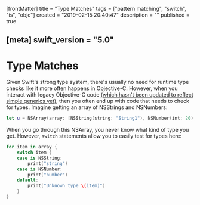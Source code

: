 [frontMatter]
title = "Type Matches"
tags = ["pattern matching", "switch", "is", "objc"]
created = "2019-02-15 20:40:47"
description = ""
published = true

[meta]
swift_version = "5.0"
---

# Type Matches

Given Swift\'s strong type system, there\'s usually no need for runtime
type checks like it more often happens in Objective-C. However, when you
interact with legacy Objective-C code [(which hasn\'t been updated to
reflect simple generics
yet)](https://netguru.co/blog/objective-c-generics), then you often end
up with code that needs to check for types. Imagine getting an array of
NSStrings and NSNumbers:

``` Swift
let u = NSArray(array: [NSString(string: "String1"), NSNumber(int: 20), NSNumber(int: 40)])
```

When you go through this NSArray, you never know what kind of type you
get. However, `switch` statements allow you to easily test for types
here:

``` Swift
for item in array {
    switch item {
    case is NSString:
        print("string")
    case is NSNumber:
        print("number")
    default:
        print("Unknown type \(item)")
    }
}
```
